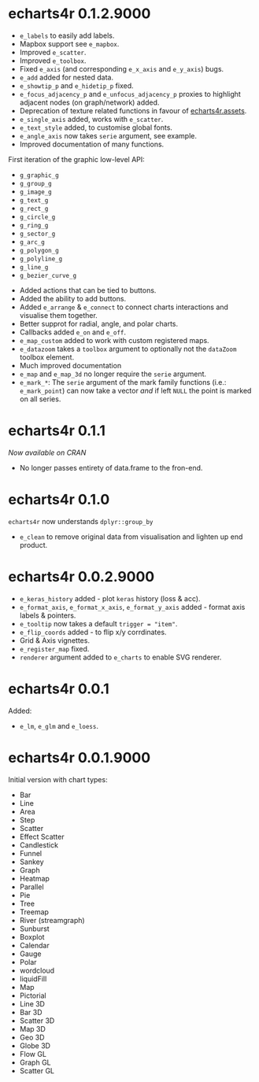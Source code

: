 # echarts4r 0.1.2.9000

* `e_labels` to easily add labels.
* Mapbox support see `e_mapbox`.
* Improved `e_scatter`.
* Improved `e_toolbox`.
* Fixed `e_axis` (and corresponding `e_x_axis` and `e_y_axis`) bugs.
* `e_add` added for nested data.
* `e_showtip_p` and `e_hidetip_p` fixed.
* `e_focus_adjacency_p` and `e_unfocus_adjacency_p` proxies to highlight adjacent nodes (on graph/network) added.
* Deprecation of texture related functions in favour of [echarts4r.assets](http://echarts4r-assets.john-coene.com/).
* `e_single_axis` added, works with `e_scatter`.
* `e_text_style` added, to customise global fonts.
* `e_angle_axis` now takes `serie` argument, see example.
* Improved documentation of many functions.

First iteration of the graphic low-level API:

- `g_graphic_g`
- `g_group_g`
- `g_image_g`
- `g_text_g`
- `g_rect_g`
- `g_circle_g`
- `g_ring_g`
- `g_sector_g`
- `g_arc_g`
- `g_polygon_g`
- `g_polyline_g`
- `g_line_g`
- `g_bezier_curve_g`

* Added actions that can be tied to buttons.
* Added the ability to add buttons.
* Added `e_arrange` & `e_connect` to connect charts interactions and visualise them together.
* Better supprot for radial, angle, and polar charts.
* Callbacks added `e_on` and `e_off`.
* `e_map_custom` added to work with custom registered maps.
* `e_datazoom` takes a `toolbox` argument to optionally not the `dataZoom` toolbox element.
* Much improved documentation
* `e_map` and `e_map_3d` no longer require the `serie` argument.
* `e_mark_*`: The `serie` argument of the mark family functions (i.e.: `e_mark_point`) can now take a vector _and_ if left `NULL` the point is marked on all series.

# echarts4r 0.1.1

*Now available on CRAN*

* No longer passes entirety of data.frame to the fron-end.

# echarts4r 0.1.0

`echarts4r` now understands `dplyr::group_by`

* `e_clean` to remove original data from visualisation and lighten up end product.

# echarts4r 0.0.2.9000

* `e_keras_history` added - plot `keras` history (loss & acc).
* `e_format_axis`, `e_format_x_axis`, `e_format_y_axis` added - format axis labels & pointers.
* `e_tooltip` now takes a default `trigger = "item"`.
* `e_flip_coords` added - to flip x/y corrdinates.
* Grid & Axis vignettes.
* `e_register_map` fixed.
* `renderer` argument added to `e_charts` to enable SVG renderer.

# echarts4r 0.0.1

Added:

* `e_lm`, `e_glm` and `e_loess`.

# echarts4r 0.0.1.9000

Initial version with chart types:

* Bar
* Line
* Area
* Step
* Scatter
* Effect Scatter
* Candlestick
* Funnel
* Sankey
* Graph
* Heatmap
* Parallel
* Pie
* Tree
* Treemap
* River (streamgraph)
* Sunburst
* Boxplot
* Calendar
* Gauge
* Polar 
* wordcloud 
* liquidFill 
* Map
* Pictorial
* Line 3D
* Bar 3D
* Scatter 3D
* Map 3D
* Geo 3D
* Globe 3D
* Flow GL
* Graph GL
* Scatter GL

